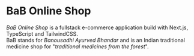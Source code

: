# BaB Online Shop

_BaB Online Shop_ is a fullstack e-commerce application build with Next.js, TypeScript and TailwindCSS.<br />
BaB stands for _Banousadhi Ayurved Bhandar_ and is an Indian traditional medicine shop for "_traditional medicines from the forest_".
